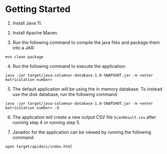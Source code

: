 # Getting Started

1. Install Java 11.

2. Install Apache Maven.

3. Run the following command to compile the java files and package them into a JAR:

```shell
mvn clean package
```

4. Run the following command to execute the application:

```shell
java -jar target/java-columnar-database-1.0-SNAPSHOT.jar -m <enter matriculation number>
```

5. The default application will be using the in memory database. To instead use the disk database,
   run the following command:

```shell
java -jar target/java-columnar-database-1.0-SNAPSHOT.jar -m <enter matriculation number> -d
```

6. The application will create a new output CSV file `ScanResult.csv` after running step 4 or
   running step 5.

7. Javadoc for the application can be viewed by running the following command:

```shell
open target/apidocs/index.html
```